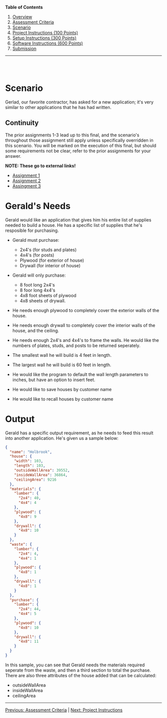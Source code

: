 **Table of Contents**

1. [Overview](./readme.md)
2. [Assessment Criteria](./criteria.md)
3. [Scenario](./scenario.md)
4. [Project Instructions (100 Points)](./project-instructions.md)
5. [Setup Instructions (300 Points)](./setup-instructions.md)
6. [Software Instructions (600 Points)](./software-instructions.md)
7. [Submission](./submission.md)

---

<br/>
<br/>

# Scenario

Gerlad, our favorite contractor, has asked for a new application; it's very similar to other applications that he has had written.

## Continuity

The prior assignments 1-3 lead up to this final, and the scenario's throughout those assignment still apply unless specifically overridden in this scenario. You will be marked on the execution of this final, but should some requirements not be clear, refer to the prior assignments for your answer.

**NOTE: These go to external links!**

- [Assignment 1](./DevelopingSoftwareIntroduction-Assignment1.pdf)
- [Assignment 2](https://github.com/Focus-College/developing-software-intro-assignment-2/blob/master/assignment/scenario.md)
- [Assingment 3](https://github.com/Focus-College/developing-software-intro-assignment-3/blob/master/assignment/scenario.md)

# Gerald's Needs

Gerald would like an application that gives him his entire list of supplies needed to build a house. He has a specific list of supplies that he's resposible for purchasing.

- Gerald must purchase:

  - 2x4's (for studs and plates)
  - 4x4's (for posts)
  - Plywood (for exterior of house)
  - Drywall (for interior of house)

- Gerald will only purchase:

  - 8 foot long 2x4's
  - 8 foor long 4x4's
  - 4x8 foot sheets of plywood
  - 4x8 sheets of drywall.

- He needs enough plywood to completely cover the exterior walls of the house.

- He needs enough drywall to completely cover the interior walls of the house, and the ceiling.

- He needs enough 2x4's and 4x4's to frame the walls. He would like the numbers of plates, studs, and posts to be returned seperately.

- The smallest wall he will build is 4 feet in length.

- The largest wall he will build is 60 feet in length.

- He would like the program to default the wall length parameters to inches, but have an option to insert feet.

- He would like to save houses by customer name

- He would like to recall houses by customer name

# Output

Gerald has a specific output requirement, as he needs to feed this result into another application. He's given us a sample below:

```json
{
  "name": "Holbrook",
  "house": {
    "width": 103,
    "length": 103,
    "outsideWallArea": 39552,
    "insideWallArea": 36864,
    "ceilingArea": 9216
  },
  "materials": {
    "lumber": {
      "2x4": 40,
      "4x4": 4
    },
    "plywood": {
      "4x8": 9
    },
    "drywall": {
      "4x8": 10
    }
  },
  "waste": {
    "lumber": {
      "2x4": 4,
      "4x4": 1
    },
    "plywood": {
      "4x8": 1
    },
    "drywall": {
      "4x8": 1
    }
  },
  "purchase": {
    "lumber": {
      "2x4": 44,
      "4x4": 5
    },
    "plywood": {
      "4x8": 10
    },
    "drywall": {
      "4x8": 11
    }
  }
}
```

In this sample, you can see that Gerald needs the materials required seperate from the waste, and then a third section to total the purchase. There are also three attributes of the house added that can be calculated:

- outsideWallArea
- insideWallArea
- ceilingArea

---

[Previous: Assessment Criteria](./criteria.md) |
[Next: Project Instructions](./project-instructions.md)
